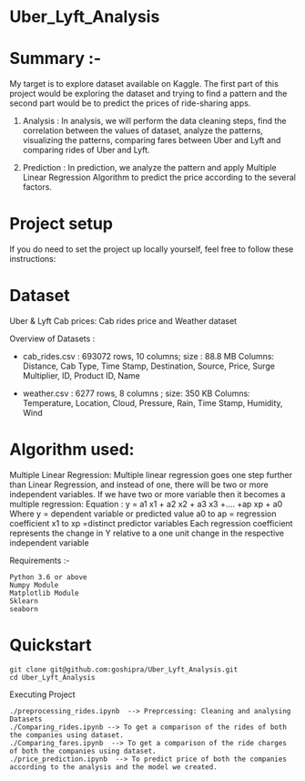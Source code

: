 # Uber_Lyft_Analysis

# Summary :-
My target is to explore dataset available on Kaggle. The first part of this project would be exploring the dataset and trying to find a pattern and the second part would be to predict the prices of ride-sharing apps.

1. Analysis : In analysis, we will perform the data cleaning steps, find the correlation between the values of dataset, analyze the patterns, visualizing the patterns, comparing fares between Uber and Lyft and comparing rides of Uber and Lyft.

2. Prediction : In prediction, we analyze the pattern and apply Multiple Linear Regression Algorithm to predict the price according to the several factors.


# Project setup
If you do need to set the project up locally yourself, feel free to follow these instructions:

# Dataset
Uber & Lyft Cab prices:
Cab rides price and Weather dataset 

Overview of Datasets :
- cab_rides.csv : 693072 rows, 10 columns; size : 88.8 MB
Columns: Distance, Cab Type, Time Stamp, Destination, Source, Price, Surge Multiplier,  ID, Product ID, Name

- weather.csv : 6277 rows, 8 columns ; size: 350 KB
Columns: Temperature, Location, Cloud, Pressure, Rain, Time Stamp, Humidity, Wind

# Algorithm used:
Multiple Linear Regression: 
Multiple linear regression goes one step further than Linear Regression, and instead of one, there will be two or more independent variables. If we have two or more variable then it becomes a multiple regression:
Equation :  y = a1 x1 + a2 x2 + a3 x3 +.... +ap xp + a0
Where y = dependent variable or predicted value
	a0 to ap = regression coefficient
	x1 to xp  =distinct predictor variables
Each regression coefficient represents the change in Y relative to a one unit change in the respective independent variable


Requirements :-
```
Python 3.6 or above
Numpy Module
Matplotlib Module
Sklearn 
seaborn
```


# Quickstart
```
git clone git@github.com:goshipra/Uber_Lyft_Analysis.git
cd Uber_Lyft_Analysis
```

Executing Project
```
./preprocessing_rides.ipynb  --> Preprcessing: Cleaning and analysing Datasets
./Comparing_rides.ipynb --> To get a comparison of the rides of both the companies using dataset.
./Comparing_fares.ipynb  --> To get a comparison of the ride charges of both the companies using dataset.
./price_prediction.ipynb  --> To predict price of both the companies according to the analysis and the model we created.

```



